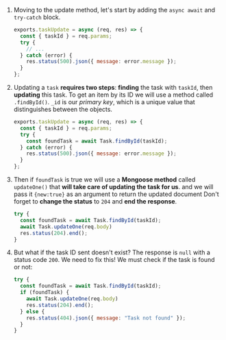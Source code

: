 1. Moving to the update method, let's start by adding the `async await` and `try-catch` block.

   ```javascript
   exports.taskUpdate = async (req, res) => {
     const { taskId } = req.params;
     try {
       // ...
     } catch (error) {
       res.status(500).json({ message: error.message });
     }
   };
   ```

2. Updating a `task` **requires two steps**: **finding** the task with `taskId`, then **updating** this task. To get an item by its ID we will use a method called `.findById()`. `_id` is our _primary key_, which is a unique value that distinguishes between the objects.

   ```javascript
   exports.taskUpdate = async (req, res) => {
     const { taskId } = req.params;
     try {
       const foundTask = await Task.findById(taskId);
     } catch (error) {
       res.status(500).json({ message: error.message });
     }
   };
   ```

3. Then if `foundTask` is true we will use a **Mongoose method** called `updateOne()` that **will take care of updating the task for us**. and we will pass it `{new:true}` as an argument to return the updated document Don't forget to **change the status** to `204` and **end the response**.

   ```javascript
   try {
     const foundTask = await Task.findById(taskId);
     await Task.updateOne(req.body)
     res.status(204).end();
   }
   ```

4. But what if the task ID sent doesn't exist? The response is `null` with a status code `200`. We need to fix this! We must check if the task is found or not:

   ```javascript
   try {
     const foundTask = await Task.findById(taskId);
     if (foundTask) {
       await Task.updateOne(req.body)
       res.status(204).end();
     } else {
       res.status(404).json({ message: "Task not found" });
     }
   }
   ```
